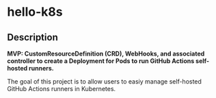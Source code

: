 # hello-k8s

## Description
**MVP: CustomResourceDefinition (CRD), WebHooks, and associated controller to create a Deployment for Pods to run GitHub Actions self-hosted runners.**

The goal of this project is to allow users to easiy manage self-hosted GitHub Actions runners in Kubernetes.

